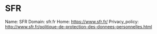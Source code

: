 
# SFR

Name: SFR
Domain: sfr.fr
Home: https://www.sfr.fr/
Privacy_policy: http://www.sfr.fr/politique-de-protection-des-donnees-personnelles.html
